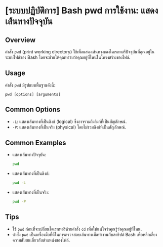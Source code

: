 # [ระบบปฏิบัติการ] Bash pwd การใช้งาน: แสดงเส้นทางปัจจุบัน

## Overview
คำสั่ง `pwd` (print working directory) ใช้เพื่อแสดงเส้นทางของไดเรกทอรีปัจจุบันที่คุณอยู่ในระบบไฟล์ของ Bash โดยจะช่วยให้คุณทราบว่าคุณอยู่ที่ไหนในโครงสร้างของไฟล์.

## Usage
คำสั่ง `pwd` มีรูปแบบพื้นฐานดังนี้:
```
pwd [options] [arguments]
```

## Common Options
- `-L`: แสดงเส้นทางที่เป็นลิงก์ (logical) ซึ่งอาจรวมถึงลิงก์ที่เป็นสัญลักษณ์.
- `-P`: แสดงเส้นทางที่เป็นจริง (physical) โดยไม่รวมลิงก์ที่เป็นสัญลักษณ์.

## Common Examples
- แสดงเส้นทางปัจจุบัน:
  ```bash
  pwd
  ```

- แสดงเส้นทางที่เป็นลิงก์:
  ```bash
  pwd -L
  ```

- แสดงเส้นทางที่เป็นจริง:
  ```bash
  pwd -P
  ```

## Tips
- ใช้ `pwd` ก่อนที่จะเปลี่ยนไดเรกทอรีด้วยคำสั่ง `cd` เพื่อให้แน่ใจว่าคุณรู้ว่าคุณอยู่ที่ไหน.
- คำสั่ง `pwd` เป็นเครื่องมือที่ดีในการตรวจสอบเส้นทางเมื่อทำงานกับสคริปต์ Bash เพื่อหลีกเลี่ยงความสับสนเกี่ยวกับตำแหน่งของไฟล์.